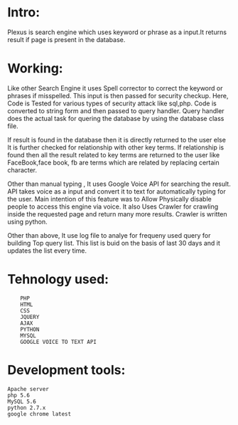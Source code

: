 # Intro:
Plexus is search engine which uses keyword or phrase as a input.It returns result if page is present in the database.

# Working:
Like other Search Engine it uses Spell corrector to correct the keyword or phrases if misspelled. This input is then passed for security checkup.
Here, Code is Tested for various types of security attack like sql,php. Code is converted to string form and then passed to query handler. Query handler does the actual task for quering the database by using the database class file.
	
If result is found in the database then it is directly returned to the user else It is further checked for relationship with other key terms. If relationship is found then all the result related to key terms are returned to the user like FaceBook,face book, fb are terms which are related by replacing certain character.
	
Other than manual typing , It uses Google Voice API for searching the result. API takes voice as a input and convert it to text for automatically typing for the user. Main intention of this feature was to Allow Physically disable people to access this engine via voice. It also Uses Crawler for crawling inside the requested page and return many more results. Crawler is written using python.
        
Other than above, It use log file to analye for frequeny used query for building Top query list. This list is buid on the basis of last 30 days and it updates the list every time.
        
# Tehnology used:

        PHP
        HTML
        CSS
        JQUERY
        AJAX
        PYTHON
        MYSQL
        GOOGLE VOICE TO TEXT API

# Development tools:
	Apache server
	php 5.6
	MySQL 5.6
	python 2.7.x
	google chrome latest
